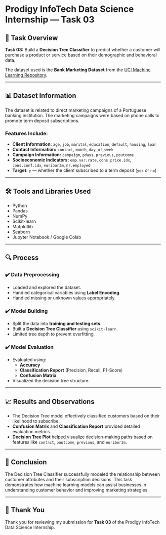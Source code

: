 # Prodigy InfoTech Data Science Internship — Task 03

## 📄 Task Overview
**Task 03:** Build a **Decision Tree Classifier** to predict whether a customer will purchase a product or service based on their demographic and behavioral data.  

The dataset used is the **Bank Marketing Dataset** from the [UCI Machine Learning Repository](https://archive.ics.uci.edu/ml/datasets/Bank+Marketing).

---

## 📊 Dataset Information
The dataset is related to direct marketing campaigns of a Portuguese banking institution. The marketing campaigns were based on phone calls to promote term deposit subscriptions.

### **Features Include:**
- **Client Information:** `age`, `job`, `marital`, `education`, `default`, `housing`, `loan`
- **Contact Information:** `contact`, `month`, `day_of_week`
- **Campaign Information:** `campaign`, `pdays`, `previous`, `poutcome`
- **Socioeconomic Indicators:** `emp.var.rate`, `cons.price.idx`, `cons.conf.idx`, `euribor3m`, `nr.employed`
- **Target:** `y` — whether the client subscribed to a term deposit (`yes` or `no`)

---

## 🛠️ Tools and Libraries Used
- Python
- Pandas
- NumPy
- Scikit-learn
- Matplotlib
- Seaborn
- Jupyter Notebook / Google Colab

---

## 🔍 Process

### ✔️ Data Preprocessing
- Loaded and explored the dataset.
- Handled categorical variables using **Label Encoding**.
- Handled missing or unknown values appropriately.

### ✔️ Model Building
- Split the data into **training and testing sets**.
- Built a **Decision Tree Classifier** using `scikit-learn`.
- Limited tree depth to prevent overfitting.

### ✔️ Model Evaluation
- Evaluated using:
  - **Accuracy**
  - **Classification Report** (Precision, Recall, F1-Score)
  - **Confusion Matrix**
- Visualized the decision tree structure.

---

## 📈 Results and Observations
- The Decision Tree model effectively classified customers based on their likelihood to subscribe.
- **Confusion Matrix** and **Classification Report** provided detailed evaluation metrics.
- **Decision Tree Plot** helped visualize decision-making paths based on features like `contact`, `poutcome`, `previous`, and `euribor3m`.

---

## 📌 Conclusion
The Decision Tree Classifier successfully modeled the relationship between customer attributes and their subscription decisions. This task demonstrates how machine learning models can assist businesses in understanding customer behavior and improving marketing strategies.

---

## 🙏 Thank You
Thank you for reviewing my submission for **Task 03** of the Prodigy InfoTech Data Science Internship.
